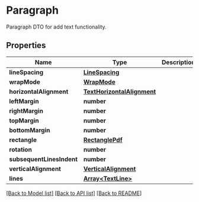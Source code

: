 # Paragraph
Paragraph DTO for add text functionality.

## Properties
Name | Type | Description | Notes
------------ | ------------- | ------------- | -------------
**lineSpacing** | [**LineSpacing**](LineSpacing.md) |  | [optional]
**wrapMode** | [**WrapMode**](WrapMode.md) |  | [optional]
**horizontalAlignment** | [**TextHorizontalAlignment**](TextHorizontalAlignment.md) |  | [optional]
**leftMargin** | **number** |  | [optional]
**rightMargin** | **number** |  | [optional]
**topMargin** | **number** |  | [optional]
**bottomMargin** | **number** |  | [optional]
**rectangle** | [**RectanglePdf**](RectanglePdf.md) |  | [optional]
**rotation** | **number** |  | [optional]
**subsequentLinesIndent** | **number** |  | [optional]
**verticalAlignment** | [**VerticalAlignment**](VerticalAlignment.md) |  | [optional]
**lines** | [**Array&lt;TextLine&gt;**](TextLine.md) |  | 

[[Back to Model list]](../README.md#documentation-for-models) [[Back to API list]](../README.md#documentation-for-api-endpoints) [[Back to README]](../README.md)

